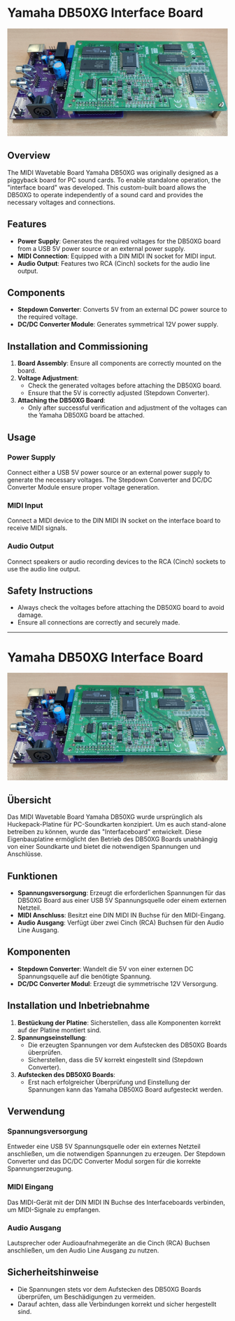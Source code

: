 # Yamaha DB50XG Interface Board

![Yamaha DB50XG Interface Board](https://github.com/ingmarsretro/db50xg_supplyboard/blob/main/DB50XG_standalone.jpg)

## Overview

The MIDI Wavetable Board Yamaha DB50XG was originally designed as a piggyback board for PC sound cards. To enable standalone operation, the "interface board" was developed. This custom-built board allows the DB50XG to operate independently of a sound card and provides the necessary voltages and connections.

## Features

- **Power Supply**: Generates the required voltages for the DB50XG board from a USB 5V power source or an external power supply.
- **MIDI Connection**: Equipped with a DIN MIDI IN socket for MIDI input.
- **Audio Output**: Features two RCA (Cinch) sockets for the audio line output.

## Components

- **Stepdown Converter**: Converts 5V from an external DC power source to the required voltage.
- **DC/DC Converter Module**: Generates symmetrical 12V power supply.

## Installation and Commissioning

1. **Board Assembly**: Ensure all components are correctly mounted on the board.
2. **Voltage Adjustment**:
   - Check the generated voltages before attaching the DB50XG board.
   - Ensure that the 5V is correctly adjusted (Stepdown Converter).
3. **Attaching the DB50XG Board**:
   - Only after successful verification and adjustment of the voltages can the Yamaha DB50XG board be attached.

## Usage

### Power Supply

Connect either a USB 5V power source or an external power supply to generate the necessary voltages. The Stepdown Converter and DC/DC Converter Module ensure proper voltage generation.

### MIDI Input

Connect a MIDI device to the DIN MIDI IN socket on the interface board to receive MIDI signals.

### Audio Output

Connect speakers or audio recording devices to the RCA (Cinch) sockets to use the audio line output.

## Safety Instructions

- Always check the voltages before attaching the DB50XG board to avoid damage.
- Ensure all connections are correctly and securely made.


---



# Yamaha DB50XG Interface Board

![Yamaha DB50XG Interface Board](https://github.com/ingmarsretro/db50xg_supplyboard/blob/main/DB50XG_standalone.jpg)

## Übersicht

Das MIDI Wavetable Board Yamaha DB50XG wurde ursprünglich als Huckepack-Platine für PC-Soundkarten konzipiert. Um es auch stand-alone betreiben zu können, wurde das "Interfaceboard" entwickelt. Diese Eigenbauplatine ermöglicht den Betrieb des DB50XG Boards unabhängig von einer Soundkarte und bietet die notwendigen Spannungen und Anschlüsse.

## Funktionen

- **Spannungsversorgung**: Erzeugt die erforderlichen Spannungen für das DB50XG Board aus einer USB 5V Spannungsquelle oder einem externen Netzteil.
- **MIDI Anschluss**: Besitzt eine DIN MIDI IN Buchse für den MIDI-Eingang.
- **Audio Ausgang**: Verfügt über zwei Cinch (RCA) Buchsen für den Audio Line Ausgang.

## Komponenten

- **Stepdown Converter**: Wandelt die 5V von einer externen DC Spannungsquelle auf die benötigte Spannung.
- **DC/DC Converter Modul**: Erzeugt die symmetrische 12V Versorgung.

## Installation und Inbetriebnahme

1. **Bestückung der Platine**: Sicherstellen, dass alle Komponenten korrekt auf der Platine montiert sind.
2. **Spannungseinstellung**:
   - Die erzeugten Spannungen vor dem Aufstecken des DB50XG Boards überprüfen.
   - Sicherstellen, dass die 5V korrekt eingestellt sind (Stepdown Converter).
3. **Aufstecken des DB50XG Boards**:
   - Erst nach erfolgreicher Überprüfung und Einstellung der Spannungen kann das Yamaha DB50XG Board aufgesteckt werden.

## Verwendung

### Spannungsversorgung

Entweder eine USB 5V Spannungsquelle oder ein externes Netzteil anschließen, um die notwendigen Spannungen zu erzeugen. Der Stepdown Converter und das DC/DC Converter Modul sorgen für die korrekte Spannungserzeugung.

### MIDI Eingang

Das MIDI-Gerät mit der DIN MIDI IN Buchse des Interfaceboards verbinden, um MIDI-Signale zu empfangen.

### Audio Ausgang

Lautsprecher oder Audioaufnahmegeräte an die Cinch (RCA) Buchsen anschließen, um den Audio Line Ausgang zu nutzen.

## Sicherheitshinweise

- Die Spannungen stets vor dem Aufstecken des DB50XG Boards überprüfen, um Beschädigungen zu vermeiden.
- Darauf achten, dass alle Verbindungen korrekt und sicher hergestellt sind.

